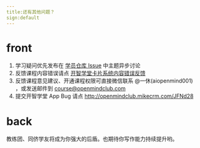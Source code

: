 ```yaml
---
title:还有其他问题？
sign:default
---
```


# front

1. 学习疑问优先发布在 [学员仓库 Issue](https://github.com/AIWriter/Writer005/issues) 中主题异步讨论
2. 反馈课程内容错误请点 [开智学堂卡片系统内容错误反馈](https://github.com/AIWriter/Writer005/issues/2)
3. 反馈课程意见建议、开通课程权限可直接微信联系 @一休(aiopenmind001) ，或发送邮件到 course@openmindclub.com
4. 提交开智学堂 App Bug 请点 http://openmindclub.mikecrm.com/JFNd28




# back
教练团、同侪学友将成为你强大的后盾。也期待你写作能力持续提升哟。



